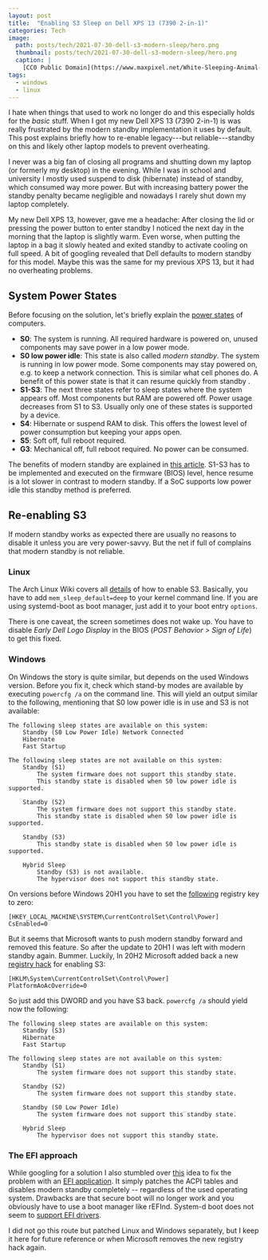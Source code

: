 ```yaml
---
layout: post
title:  "Enabling S3 Sleep on Dell XPS 13 (7390 2-in-1)"
categories: Tech
image: 
  path: posts/tech/2021-07-30-dell-s3-modern-sleep/hero.png
  thumbnail: posts/tech/2021-07-30-dell-s3-modern-sleep/hero.png
  caption: |
    [CC0 Public Domain](https://www.maxpixel.net/White-Sleeping-Animal-Tiger-Lazy-Zoo-Cat-1285229)
tags:
  - windows
  - linux
---
```


I hate when things that used to work no longer do and this especially holds for the *basic* stuff.
When I got my new Dell XPS 13 (7390 2-in-1) is was really frustrated by the modern standby implementation it uses by default.
This post explains briefly how to re-enable legacy---but reliable---standby on this and likely other laptop models to prevent overheating.

I never was a big fan of closing all programs and shutting down my laptop (or formerly my desktop) in the evening.
While I was in school and university I mostly used suspend to disk (hibernate) instead of standby, which consumed way more power.
But with increasing battery power the standby penalty became negligible and nowadays I rarely shut down my laptop completely.

My new Dell XPS 13, however, gave me a headache:
After closing the lid or pressing the power button to enter standby I noticed the next day in the morning that the laptop is slightly warm.
Even worse, when putting the laptop in a bag it slowly heated and exited standby to activate cooling on full speed.
A bit of googling revealed that Dell defaults to modern standby for this model.
Maybe this was the same for my previous XPS 13, but it had no overheating problems.

## System Power States

Before focusing on the solution, let's briefly explain the [power states](https://docs.microsoft.com/en-us/windows/win32/power/system-power-states) of computers.

* __S0__: The system is running. All required hardware is powered on, unused components may save power in a low power mode.
* __S0 low power idle__: This state is also called *modern standby*. The system is running in low power mode. Some components may stay powered on, e.g. to keep a network connection. This is similar what cell phones do. A benefit of this power state is that it can resume quickly from standby .
* __S1-S3__: The next three states refer to sleep states where the system appears off. Most components but RAM are powered off. Power usage decreases from S1 to S3. Usually only one of these states is supported by a device.
* __S4__: Hibernate or suspend RAM to disk. This offers the lowest level of power consumption but keeping your apps open.
* __S5__: Soft off, full reboot required.
* __G3__: Mechanical off, full reboot required. No power can be consumed.

The benefits of modern standby are explained in [this article](https://docs.microsoft.com/en-us/windows-hardware/design/device-experiences/modern-standby-vs-s3).
S1-S3 has to be implemented and executed on the firmware (BIOS) level, hence resume is a lot slower in contrast to modern standby.
If a SoC supports low power idle this standby method is preferred.

## Re-enabling S3

If modern standby works as expected there are usually no reasons to disable it unless you are very power-savvy.
But the net if full of complains that modern standby is not reliable.

### Linux

The Arch Linux Wiki covers all [details](https://wiki.archlinux.org/title/Dell_XPS_13_2-in-1_(7390)#S3_Sleep) of how to enable S3.
Basically, you have to add `mem_sleep_default=deep` to your kernel command line.
If you are using systemd-boot as boot manager, just add it to your boot entry `options`.

There is one caveat, the screen sometimes does not wake up.
You have to disable *Early Dell Logo Display* in the BIOS (*POST Behavior > Sign of Life*) to get this fixed.

### Windows

On Windows the story is quite similar, but depends on the used Windows version.
Before you fix it, check which stand-by modes are available by executing `powercfg /a` on the command line.
This will yield an output similar to the following, mentioning that S0 low power idle is in use and S3 is not available:

```batch
The following sleep states are available on this system:
    Standby (S0 Low Power Idle) Network Connected
    Hibernate
    Fast Startup

The following sleep states are not available on this system:
    Standby (S1)
        The system firmware does not support this standby state.
        This standby state is disabled when S0 low power idle is supported.

    Standby (S2)
        The system firmware does not support this standby state.
        This standby state is disabled when S0 low power idle is supported.

    Standby (S3)
        This standby state is disabled when S0 low power idle is supported.

    Hybrid Sleep
        Standby (S3) is not available.
        The hypervisor does not support this standby state.
```

On versions before Windows 20H1 you have to set the [following](https://www.itprotoday.com/mobile-management-and-security/disabling-windows-connected-standby) registry key to zero:

```
[HKEY_LOCAL_MACHINE\SYSTEM\CurrentControlSet\Control\Power]
CsEnabled=0
```

But it seems that Microsoft wants to push modern standby forward and removed this feature.
So after the update to 20H1 I was left with modern standby again. Bummer.
Luckily, In 20H2 Microsoft added back a new [registry hack](https://www.reddit.com/r/Dell/comments/h0r56s/getting_back_s3_sleep_and_disabling_modern/) for enabling S3:

```
[HKLM\System\CurrentControlSet\Control\Power]
PlatformAoAcOverride=0
```

So just add this DWORD and you have S3 back.
`powercfg /a` should yield now the following:


```batch
The following sleep states are available on this system:
    Standby (S3)
    Hibernate
    Fast Startup

The following sleep states are not available on this system:
    Standby (S1)
        The system firmware does not support this standby state.

    Standby (S2)
        The system firmware does not support this standby state.

    Standby (S0 Low Power Idle)
        The system firmware does not support this standby state.

    Hybrid Sleep
        The hypervisor does not support this standby state.
```

### The EFI approach

While googling for a solution I also stumbled over [this](https://github.com/ElectronicElephant/Modern-Standby-Byby) idea to fix the problem with an [EFI application](https://www.reddit.com/r/Dell/comments/h0r56s/getting_back_s3_sleep_and_disabling_modern/).
It simply patches the ACPI tables and disables modern standby completely -- regardless of the used operating system.
Drawbacks are that secure boot will no longer work and you obviously have to use a boot manager like rEFInd.
System-d boot does not seem to [support EFI drivers](https://github.com/systemd/systemd/issues/15617).

I did not go this route but patched Linux and Windows separately, but I keep it here for future reference or when Microsoft removes the new registry hack again.